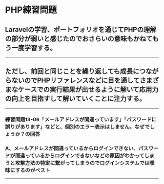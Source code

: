 # PHP練習問題

## Laravelの学習、ポートフォリオを通じてPHPの理解の部分が弱いと感じたのでおさらいの意味もかねてもう一度学習する。

___

## ただし、前回と同じことを繰り返しても成長につながらないのでPHPリファレンスなどに目を通してさまざまなケースでの実行結果が出せるように解いて応用力の向上を目指すして解いていくことに注力する。

___

### 練習問題13-06「メールアドレスが間違っています」「パスワードに誤りがあります」などと、個別のエラー表示はしません。なぜでしょうか？の回答

### A、メールアドレスが間違っているからログインできない、パスワードが間違っているからログインできないなどの原因がわかってしまうと攻撃方法の特定に繋がってしまうのでログインシステムでは曖昧にするのがベスト

___
